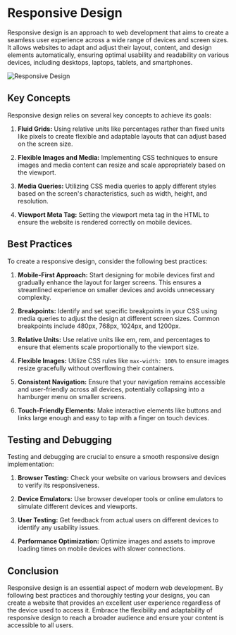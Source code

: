 # Responsive Design

Responsive design is an approach to web development that aims to create a seamless user experience across a wide range of devices and screen sizes. It allows websites to adapt and adjust their layout, content, and design elements automatically, ensuring optimal usability and readability on various devices, including desktops, laptops, tablets, and smartphones.

![Responsive Design](https://assets.justinmind.com/wp-content/uploads/2016/02/autofit.png)

## Key Concepts

Responsive design relies on several key concepts to achieve its goals:

1. **Fluid Grids:** Using relative units like percentages rather than fixed units like pixels to create flexible and adaptable layouts that can adjust based on the screen size.

2. **Flexible Images and Media:** Implementing CSS techniques to ensure images and media content can resize and scale appropriately based on the viewport.

3. **Media Queries:** Utilizing CSS media queries to apply different styles based on the screen's characteristics, such as width, height, and resolution.

4. **Viewport Meta Tag:** Setting the viewport meta tag in the HTML to ensure the website is rendered correctly on mobile devices.

## Best Practices

To create a responsive design, consider the following best practices:

1. **Mobile-First Approach:** Start designing for mobile devices first and gradually enhance the layout for larger screens. This ensures a streamlined experience on smaller devices and avoids unnecessary complexity.

2. **Breakpoints:** Identify and set specific breakpoints in your CSS using media queries to adjust the design at different screen sizes. Common breakpoints include 480px, 768px, 1024px, and 1200px.

3. **Relative Units:** Use relative units like em, rem, and percentages to ensure that elements scale proportionally to the viewport size.

4. **Flexible Images:** Utilize CSS rules like `max-width: 100%` to ensure images resize gracefully without overflowing their containers.

5. **Consistent Navigation:** Ensure that your navigation remains accessible and user-friendly across all devices, potentially collapsing into a hamburger menu on smaller screens.

6. **Touch-Friendly Elements:** Make interactive elements like buttons and links large enough and easy to tap with a finger on touch devices.

## Testing and Debugging

Testing and debugging are crucial to ensure a smooth responsive design implementation:

1. **Browser Testing:** Check your website on various browsers and devices to verify its responsiveness.

2. **Device Emulators:** Use browser developer tools or online emulators to simulate different devices and viewports.

3. **User Testing:** Get feedback from actual users on different devices to identify any usability issues.

4. **Performance Optimization:** Optimize images and assets to improve loading times on mobile devices with slower connections.

## Conclusion

Responsive design is an essential aspect of modern web development. By following best practices and thoroughly testing your designs, you can create a website that provides an excellent user experience regardless of the device used to access it. Embrace the flexibility and adaptability of responsive design to reach a broader audience and ensure your content is accessible to all users.